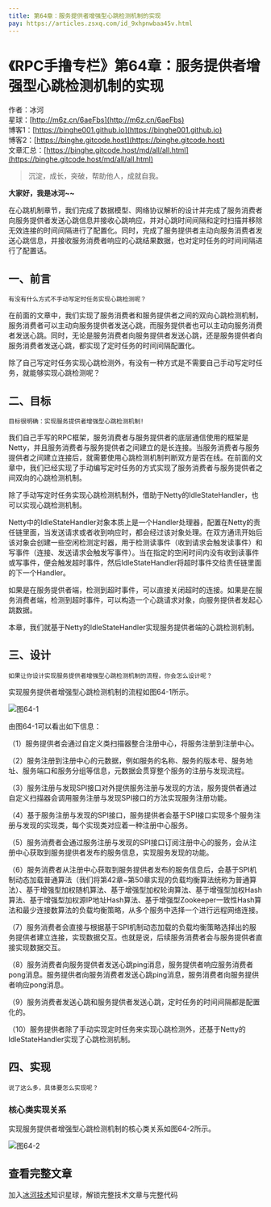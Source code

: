 ```yaml
---
title: 第64章：服务提供者增强型心跳检测机制的实现
pay: https://articles.zsxq.com/id_9xhpnwbaa45v.html
---
```


# 《RPC手撸专栏》第64章：服务提供者增强型心跳检测机制的实现

作者：冰河
<br/>星球：[http://m6z.cn/6aeFbs](http://m6z.cn/6aeFbs)
<br/>博客1：[https://binghe001.github.io](https://binghe001.github.io)
<br/>博客2：[https://binghe.gitcode.host](https://binghe.gitcode.host)
<br/>文章汇总：[https://binghe.gitcode.host/md/all/all.html](https://binghe.gitcode.host/md/all/all.html)

> 沉淀，成长，突破，帮助他人，成就自我。

**大家好，我是冰河~~**

在心跳机制章节，我们完成了数据模型、网络协议解析的设计并完成了服务消费者向服务提供者发送心跳信息并接收心跳响应，并对心跳时间间隔和定时扫描并移除无效连接的时间间隔进行了配置化。同时，完成了服务提供者主动向服务消费者发送心跳信息，并接收服务消费者响应的心跳结果数据，也对定时任务的时间间隔进行了配置话。

## 一、前言

`有没有什么方式不手动写定时任务实现心跳检测呢？`

在前面的文章中，我们实现了服务消费者和服务提供者之间的双向心跳检测机制，服务消费者可以主动向服务提供者发送心跳，而服务提供者也可以主动向服务消费者发送心跳。同时，无论是服务消费者向服务提供者发送心跳，还是服务提供者向服务消费者发送心跳，都实现了定时任务的时间间隔配置化。

除了自己写定时任务实现心跳检测外，有没有一种方式是不需要自己手动写定时任务，就能够实现心跳检测呢？

## 二、目标

`目标很明确：实现服务提供者增强型心跳检测机制!`

我们自己手写的RPC框架，服务消费者与服务提供者的底层通信使用的框架是Netty，并且服务消费者与服务提供者之间建立的是长连接。当服务消费者与服务提供者之间建立连接后，就需要使用心跳检测机制判断双方是否在线。在前面的文章中，我们已经实现了手动编写定时任务的方式实现了服务消费者与服务提供者之间双向的心跳检测机制。

除了手动写定时任务实现心跳检测机制外，借助于Netty的IdleStateHandler，也可以实现心跳检测机制。

Netty中的IdleStateHandler对象本质上是一个Handler处理器，配置在Netty的责任链里面，当发送请求或者收到响应时，都会经过该对象处理。在双方通讯开始后该对象会创建一些空闲检测定时器，用于检测读事件（收到请求会触发读事件）和写事件（连接、发送请求会触发写事件）。当在指定的空闲时间内没有收到读事件或写事件，便会触发超时事件，然后IdleStateHandler将超时事件交给责任链里面的下一个Handler。

如果是在服务提供者端，检测到超时事件，可以直接关闭超时的连接。如果是在服务消费者端，检测到超时事件，可以构造一个心跳请求对象，向服务提供者发起心跳数据。

本章，我们就基于Netty的IdleStateHandler实现服务提供者端的心跳检测机制。

## 三、设计

`如果让你设计实现服务提供者增强型心跳检测机制的流程，你会怎么设计呢？`

实现服务提供者增强型心跳检测机制的流程如图64-1所示。

![图64-1](https://binghe.gitcode.host/assets/images/middleware/rpc/rpc-2022-12-20-001.png)

由图64-1可以看出如下信息：

（1）服务提供者会通过自定义类扫描器整合注册中心，将服务注册到注册中心。

（2）服务注册到注册中心的元数据，例如服务的名称、服务的版本号、服务地址、服务端口和服务分组等信息，元数据会贯穿整个服务的注册与发现流程。

（3）服务注册与发现SPI接口对外提供服务注册与发现的方法，服务提供者通过自定义扫描器会调用服务注册与发现SPI接口的方法实现服务注册功能。

（4）基于服务注册与发现的SPI接口，服务提供者会基于SPI接口实现多个服务注册与发现的实现类，每个实现类对应着一种注册中心服务。

（5）服务消费者会通过服务注册与发现的SPI接口订阅注册中心的服务，会从注册中心获取到服务提供者发布的服务信息，实现服务发现的功能。

（6）服务消费者从注册中心获取到服务提供者发布的服务信息后，会基于SPI机制动态加载普通算法（我们将第42章~第50章实现的负载均衡算法统称为普通算法）、基于增强型加权随机算法、基于增强型加权轮询算法、基于增强型加权Hash算法、基于增强型加权源IP地址Hash算法、基于增强型Zookeeper一致性Hash算法和最少连接数算法的负载均衡策略，从多个服务中选择一个进行远程网络连接。

（7）服务消费者会直接与根据基于SPI机制动态加载的负载均衡策略选择出的服务提供者建立连接，实现数据交互。也就是说，后续服务消费者会与服务提供者直接实现数据交互。

（8）服务消费者向服务提供者发送心跳ping消息，服务提供者响应服务消费者pong消息。服务提供者向服务消费者发送心跳ping消息，服务消费者向服务提供者响应pong消息。

（9）服务消费者发送心跳和服务提供者发送心跳，定时任务的时间间隔都是配置化的。

（10）服务提供者除了手动实现定时任务来实现心跳检测外，还基于Netty的IdleStateHandler实现了心跳检测机制。

## 四、实现

`说了这么多，具体要怎么实现呢？`

### 核心类实现关系

实现服务提供者增强型心跳检测机制的核心类关系如图64-2所示。

![图64-2](https://binghe.gitcode.host/assets/images/middleware/rpc/rpc-2022-12-20-002.png)

## 查看完整文章

加入[冰河技术](http://m6z.cn/6aeFbs)知识星球，解锁完整技术文章与完整代码